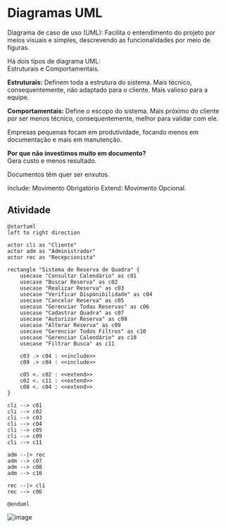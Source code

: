 # Diagramas UML

Diagrama de caso de uso (UML): Facilita o entendimento do projeto por meios visuais e simples, descrevendo as funcionalidades por meio de figuras.

Há dois tipos de diagrama UML:  
Estruturais e Comportamentais.  


  
**Estruturais:** 
Definem toda a estrutura do sistema. Mais técnico, consequentemente, não adaptado para o cliente. Mais valioso para a equipe.     


**Comportamentais:** Define o escopo do sistema. Mais próximo do cliente por ser menos técnico, consequentemente, melhor para validar com ele.   



Empresas pequenas focam em produtividade, focando menos em documentação e mais em manutenção.

**Por que não investimos muito em documento?**  
Gera custo e menos resultado.

Documentos têm quer ser enxutos.

Include: Movimento Obrigatório
Extend: Movimento Opcional.

## Atividade

```
@startuml
left to right direction

actor cli as "Cliente"
actor adm as "Administrador"
actor rec as "Recepcionista"

rectangle "Sistema de Reserva de Quadra" {
    usecase "Consultar Calendário" as c01
    usecase "Buscar Reserva" as c02
    usecase "Realizar Reserva" as c03
    usecase "Verificar Disponibilidade" as c04
    usecase "Cancelar Reserva" as c05
    usecase "Gerenciar Todas Reservas" as c06
    usecase "Cadastrar Quadra" as c07
    usecase "Autorizar Reserva" as c08
    usecase "Alterar Reserva" as c09
    usecase "Gerenciar Todos Filtros" as c10
    usecase "Gerenciar Calendário" as c10
    usecase "Filtrar Busca" as c11
    
    c03 .> c04 : <<include>>
    c09 .> c04 : <<include>>

    c05 <. c02 : <<extend>>
    c02 <. c11 : <<extend>>
    c08 <. c04 : <<extend>>
}

cli --> c01
cli --> c02 
cli --> c03
cli --> c04
cli --> c05
cli --> c09
cli --> c11

adm --|> rec
adm --> c07
adm --> c08
adm --> c10

rec --|> cli
rec --> c06

@enduml
```  

![image](https://github.com/user-attachments/assets/1c27e138-754c-41f1-bc97-ba0219db20f3)




